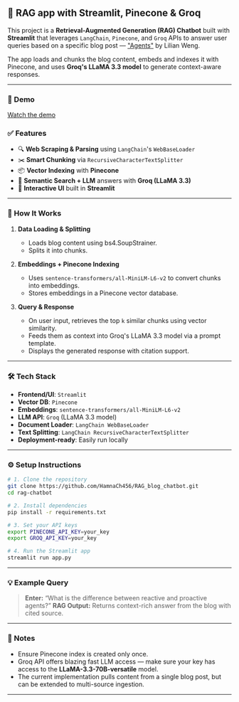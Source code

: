 ## 🧠 RAG app with Streamlit, Pinecone & Groq

This project is a **Retrieval-Augmented Generation (RAG) Chatbot** built with **Streamlit** that leverages `LangChain`, `Pinecone`, and `Groq` APIs to answer user queries based on a specific blog post — ["Agents"](https://lilianweng.github.io/posts/2023-06-23-agent/) by Lilian Weng.

The app loads and chunks the blog content, embeds and indexes it with Pinecone, and uses **Groq's LLaMA 3.3 model** to generate context-aware responses.

---
### 🎥 Demo
[Watch the demo](https://youtu.be/qeXetlr7FE0)
     
### ✅ Features

* 🔍 **Web Scraping & Parsing** using `LangChain`'s `WebBaseLoader`
* ✂️ **Smart Chunking** via `RecursiveCharacterTextSplitter`
* 📦 **Vector Indexing** with **Pinecone**
* 🧠 **Semantic Search + LLM** answers with **Groq (LLaMA 3.3)**
* 💬 **Interactive UI** built in **Streamlit**

---

### 🚀 How It Works

1. **Data Loading & Splitting**

   * Loads blog content using bs4.SoupStrainer.
   * Splits it into chunks.

2. **Embeddings + Pinecone Indexing**

   * Uses `sentence-transformers/all-MiniLM-L6-v2` to convert chunks into embeddings.
   * Stores embeddings in a Pinecone vector database.

3. **Query & Response**

   * On user input, retrieves the top `k` similar chunks using vector similarity.
   * Feeds them as context into Groq's LLaMA 3.3 model via a prompt template.
   * Displays the generated response with citation support.

---

### 🛠 Tech Stack

* **Frontend/UI**: `Streamlit`
* **Vector DB**: `Pinecone`
* **Embeddings**: `sentence-transformers/all-MiniLM-L6-v2`
* **LLM API**: `Groq` (LLaMA 3.3 model)
* **Document Loader**: `LangChain WebBaseLoader`
* **Text Splitting**: `LangChain RecursiveCharacterTextSplitter`
* **Deployment-ready**: Easily run locally 

---

### ⚙️ Setup Instructions

```bash
# 1. Clone the repository
git clone https://github.com/HamnaCh456/RAG_blog_chatbot.git
cd rag-chatbot

# 2. Install dependencies
pip install -r requirements.txt

# 3. Set your API keys
export PINECONE_API_KEY=your_key
export GROQ_API_KEY=your_key

# 4. Run the Streamlit app
streamlit run app.py
```

---

### 💡 Example Query

> **Enter:** “What is the difference between reactive and proactive agents?”
> **RAG Output:** Returns context-rich answer from the blog with cited source.

---

### 📌 Notes

* Ensure Pinecone index is created only once.
* Groq API offers blazing fast LLM access — make sure your key has access to the **LLaMA-3.3-70B-versatile** model.
* The current implementation pulls content from a single blog post, but can be extended to multi-source ingestion.

---


